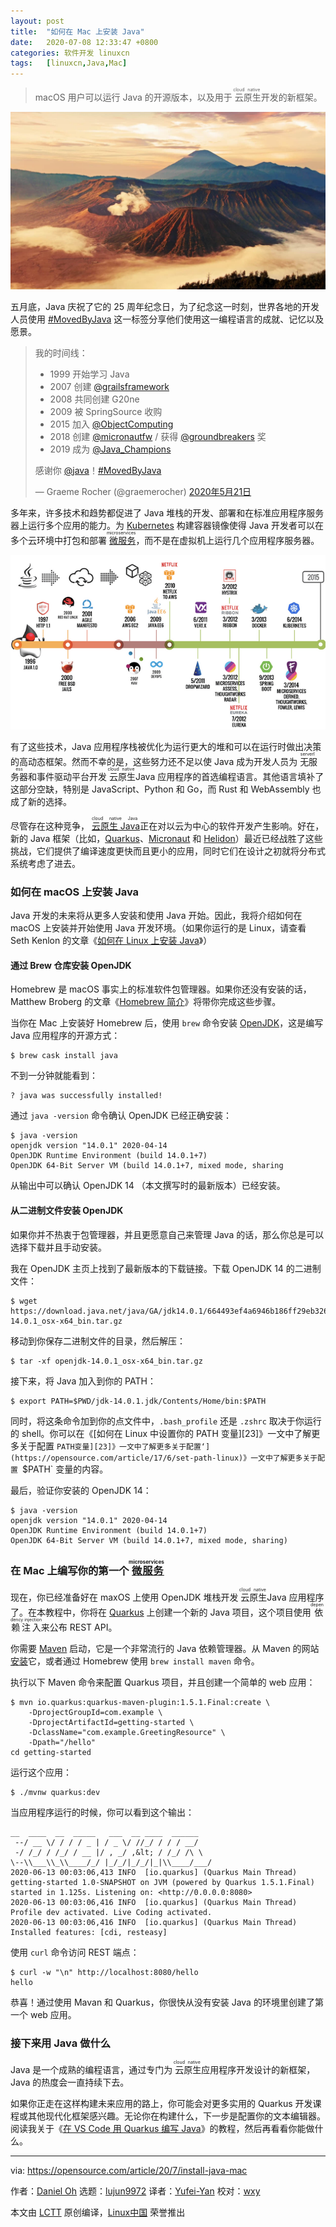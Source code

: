 ```yaml
---
layout: post
title:	"如何在 Mac 上安装 Java"
date:	2020-07-08 12:33:47 +0800 
categories:	软件开发 linuxcn 
tags:	[linuxcn,Java,Mac]
---
```




> 
> macOS 用户可以运行 Java 的开源版本，以及用于<ruby> 云原生 <rt>  cloud native </rt></ruby>开发的新框架。
> 
> 
> 


![](/Asserts/Images/album/202007/08/123211djuaz9io7l9dlpd7.jpg)


五月底，Java 庆祝了它的 25 周年纪念日，为了纪念这一时刻，世界各地的开发人员使用 [#MovedByJava](https://twitter.com/search?q=%23MovedByJava&src=typed_query) 这一标签分享他们使用这一编程语言的成就、记忆以及愿景。



> 
> 我的时间线：
> 
> 
> * 1999 开始学习 Java
> * 2007 创建 [@grailsframework](https://twitter.com/grailsframework?ref_src=twsrc%5Etfw)
> * 2008 共同创建 G20ne
> * 2009 被 SpringSource 收购
> * 2015 加入 [@ObjectComputing](https://twitter.com/ObjectComputing?ref_src=twsrc%5Etfw)
> * 2018 创建 [@micronautfw](https://twitter.com/micronautfw?ref_src=twsrc%5Etfw) / 获得 [@groundbreakers](https://twitter.com/groundbreakers?ref_src=twsrc%5Etfw) 奖
> * 2019 成为 [@Java\_Champions](https://twitter.com/Java_Champions?ref_src=twsrc%5Etfw)
> 
> 
> 感谢你 [@java](https://twitter.com/java?ref_src=twsrc%5Etfw)！[#MovedByJava](https://twitter.com/hashtag/MovedByJava?src=hash&ref_src=twsrc%5Etfw)
> 
> 
> — Graeme Rocher (@graemerocher) [2020年5月21日](https://twitter.com/graemerocher/status/1263484918157410304?ref_src=twsrc%5Etfw)
> 
> 
> 


多年来，许多技术和趋势都促进了 Java 堆栈的开发、部署和在标准应用程序服务器上运行多个应用的能力。为 [Kubernetes](https://opensource.com/resources/what-is-kubernetes) 构建容器镜像使得 Java 开发者可以在多个云环境中打包和部署<ruby> <a href="https://opensource.com/resources/what-are-microservices">  微服务 </a> <rt>  microservices </rt></ruby>，而不是在虚拟机上运行几个应用程序服务器。


![Timeline of technology contributions to Java](/Asserts/Images/album/202007/08/123353e2cdpq1d8f1ccdc1.png "Timeline of technology contributions to Java")


有了这些技术，Java 应用程序栈被优化为运行更大的堆和可以在运行时做出决策的高动态框架。然而不幸的是，这些努力还不足以使 Java 成为开发人员为<ruby> 无服务器 <rt>  serverless </rt></ruby>和事件驱动平台开发<ruby> 云原生 <rt>  cloud native </rt></ruby> Java 应用程序的首选编程语言。其他语言填补了这部分空缺，特别是 JavaScript、Python 和 Go，而 Rust 和 WebAssembly 也成了新的选择。


尽管存在这种竞争，<ruby> <a href="https://opensource.com/article/20/1/cloud-native-java">  云原生 Java </a> <rt>  cloud native Java </rt></ruby> 正在对以云为中心的软件开发产生影响。好在，新的 Java 框架（比如，[Quarkus](https://quarkus.io/)、[Micronaut](https://micronaut.io/) 和 [Helidon](https://helidon.io/#/)）最近已经战胜了这些挑战，它们提供了编译速度更快而且更小的应用，同时它们在设计之初就将分布式系统考虑了进去。


### 如何在 macOS 上安装 Java


Java 开发的未来将从更多人安装和使用 Java 开始。因此，我将介绍如何在 macOS 上安装并开始使用 Java 开发环境。（如果你运行的是 Linux，请查看 Seth Kenlon 的文章《[如何在 Linux 上安装 Java](/article-11614-1.html)》）


#### 通过 Brew 仓库安装 OpenJDK


Homebrew 是 macOS 事实上的标准软件包管理器。如果你还没有安装的话，Matthew Broberg 的文章《[Homebrew 简介](/article-12338-1.html)》将带你完成这些步骤。


当你在 Mac 上安装好 Homebrew 后，使用 `brew` 命令安装 [OpenJDK](https://openjdk.java.net/)，这是编写 Java 应用程序的开源方式：



```
$ brew cask install java

```

不到一分钟就能看到：



```
? java was successfully installed!

```

通过 `java -version` 命令确认 OpenJDK 已经正确安装：



```
$ java -version
openjdk version "14.0.1" 2020-04-14
OpenJDK Runtime Environment (build 14.0.1+7)
OpenJDK 64-Bit Server VM (build 14.0.1+7, mixed mode, sharing

```

从输出中可以确认 OpenJDK 14 （本文撰写时的最新版本）已经安装。


#### 从二进制文件安装 OpenJDK


如果你并不热衷于包管理器，并且更愿意自己来管理 Java 的话，那么你总是可以选择下载并且手动安装。


我在 OpenJDK 主页上找到了最新版本的下载链接。下载 OpenJDK 14 的二进制文件：



```
$ wget https://download.java.net/java/GA/jdk14.0.1/664493ef4a6946b186ff29eb326336a2/7/GPL/openjdk-14.0.1_osx-x64_bin.tar.gz

```

移动到你保存二进制文件的目录，然后解压：



```
$ tar -xf openjdk-14.0.1_osx-x64_bin.tar.gz

```

接下来，将 Java 加入到你的 PATH：



```
$ export PATH=$PWD/jdk-14.0.1.jdk/Contents/Home/bin:$PATH

```

同时，将这条命令加到你的点文件中，`.bash_profile` 还是 `.zshrc` 取决于你运行的 shell。你可以在《[如何在 Linux 中设置你的 PATH 变量][23]》一文中了解更多关于配置 `PATH变量][23]》一文中了解更多关于配置‘](https://opensource.com/article/17/6/set-path-linux)》一文中了解更多关于配置 `$PATH` 变量的内容。


最后，验证你安装的 OpenJDK 14：



```
$ java -version
openjdk version "14.0.1" 2020-04-14
OpenJDK Runtime Environment (build 14.0.1+7)
OpenJDK 64-Bit Server VM (build 14.0.1+7, mixed mode, sharing)

```

### 在 Mac 上编写你的第一个<ruby> <a href="https://opensource.com/resources/what-are-microservices">  微服务 </a> <rt>  microservices </rt></ruby>


现在，你已经准备好在 maxOS 上使用 OpenJDK 堆栈开发<ruby> 云原生 <rt>  cloud native </rt></ruby> Java 应用程序了。在本教程中，你将在 [Quarkus](https://quarkus.io/) 上创建一个新的 Java 项目，这个项目使用<ruby> 依赖注入 <rt>  dependency injection </rt></ruby>来公布 REST API。


你需要 [Maven](https://maven.apache.org/index.html) 启动，它是一个非常流行的 Java 依赖管理器。从 Maven 的网站[安装](https://maven.apache.org/install.html)它，或者通过 Homebrew 使用 `brew install maven` 命令。


执行以下 Maven 命令来配置 Quarkus 项目，并且创建一个简单的 web 应用：



```
$ mvn io.quarkus:quarkus-maven-plugin:1.5.1.Final:create \
    -DprojectGroupId=com.example \
    -DprojectArtifactId=getting-started \
    -DclassName="com.example.GreetingResource" \
    -Dpath="/hello"
cd getting-started

```

运行这个应用：



```
$ ./mvnw quarkus:dev

```

当应用程序运行的时候，你可以看到这个输出：



```
__  ____  __  _____   ___  __ ____  ______
 --/ __ \/ / / / _ | / _ \/ //_/ / / / __/
 -/ /_/ / /_/ / __ |/ , _/ ,&lt; / /_/ /\ \  
\--\\___\\_\\____/_/ |_/_/|_/_/|_|\\____/___/  
2020-06-13 00:03:06,413 INFO  [io.quarkus] (Quarkus Main Thread) getting-started 1.0-SNAPSHOT on JVM (powered by Quarkus 1.5.1.Final) started in 1.125s. Listening on: <http://0.0.0.0:8080>
2020-06-13 00:03:06,416 INFO  [io.quarkus] (Quarkus Main Thread) Profile dev activated. Live Coding activated.
2020-06-13 00:03:06,416 INFO  [io.quarkus] (Quarkus Main Thread) Installed features: [cdi, resteasy]

```

使用 `curl` 命令访问 REST 端点：



```
$ curl -w "\n" http://localhost:8080/hello
hello

```

恭喜！通过使用 Mavan 和 Quarkus，你很快从没有安装 Java 的环境里创建了第一个 web 应用。


### 接下来用 Java 做什么


Java 是一个成熟的编程语言，通过专门为<ruby> 云原生 <rt>  cloud native </rt></ruby>应用程序开发设计的新框架，Java 的热度会一直持续下去。


如果你正走在这样构建未来应用的路上，你可能会对更多实用的 Quarkus 开发课程或其他现代化框架感兴趣。无论你在构建什么，下一步是配置你的文本编辑器。阅读我关于《[在 VS Code 用 Quarkus 编写 Java](https://opensource.com/article/20/4/java-quarkus-vs-code)》的教程，然后再看看你能做什么。




---


via: <https://opensource.com/article/20/7/install-java-mac>


作者：[Daniel Oh](https://opensource.com/users/daniel-oh) 选题：[lujun9972](https://github.com/lujun9972) 译者：[Yufei-Yan](https://github.com/Yufei-Yan) 校对：[wxy](https://github.com/wxy)


本文由 [LCTT](https://github.com/LCTT/TranslateProject) 原创编译，[Linux中国](https://linux.cn/) 荣誉推出
